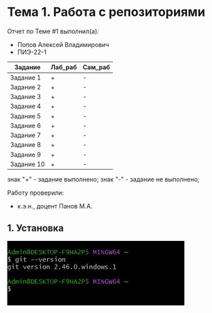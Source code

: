 # Тема 1. Работа с репозиториями
Отчет по Теме #1 выполнил(а):
- Попов Алексей Владимирович
- ПИЭ-22-1

| Задание | Лаб_раб | Сам_раб |
| ------ | ------ | ------ |
| Задание 1 | + | - |
| Задание 2 | + | - |
| Задание 3 | + | - |
| Задание 4 | + | - |
| Задание 5 | + | - |
| Задание 6 | + | - |
| Задание 7 | + | - |
| Задание 8 | + | - |
| Задание 9 | + | - |
| Задание 10 | + | - |

знак "+" - задание выполнено; знак "-" - задание не выполнено;

Работу проверили:
- к.э.н., доцент Панов М.А.

## 1. Установка
![Установка](https://github.com/liwt0e/IT_Engeneering/blob/Tema1/pic/1.1.jpg)

